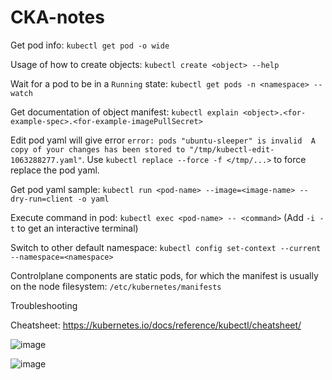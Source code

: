 # CKA-notes

Get pod info: `kubectl get pod -o wide`

Usage of how to create objects: `kubectl create <object> --help`

Wait for a pod to be in a `Running` state: `kubectl get pods -n <namespace> --watch`

Get documentation of object manifest: `kubectl explain <object>.<for-example-spec>.<for-example-imagePullSecret>`

Edit pod yaml will give error `error: pods "ubuntu-sleeper" is invalid  A copy of your changes has been stored to "/tmp/kubectl-edit-1063288277.yaml"`. Use `kubectl replace --force -f </tmp/...>` to force replace the pod yaml.

Get pod yaml sample: `kubectl run <pod-name> --image=<image-name> --dry-run=client -o yaml`

Execute command in pod: `kubectl exec <pod-name> -- <command>`  (Add `-i -t` to get an interactive terminal)

Switch to other default namespace: `kubectl config set-context --current --namespace=<namespace>`

Controlplane components are static pods, for which the manifest is usually on the node filesystem: `/etc/kubernetes/manifests`

Troubleshooting

Cheatsheet: https://kubernetes.io/docs/reference/kubectl/cheatsheet/

![image](https://user-images.githubusercontent.com/64038272/226975611-8bee0560-5b7b-4f0c-9252-6081fa035444.png)

![image](https://user-images.githubusercontent.com/64038272/226975681-742b1ccd-b638-46d2-b3f7-6af9493511c6.png)

